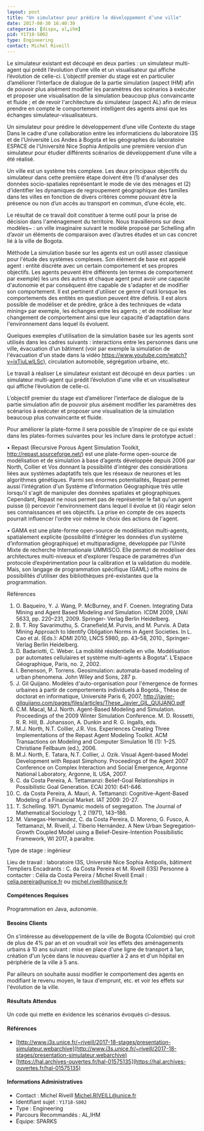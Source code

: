 ```yaml
---
layout: post
title: "Un simulateur pour prédire le développement d’une ville"
date: 2017-08-30 16:40:39
categories: [dispo, al,ihm]
pid: Y1718-S002
type: Engineering
contact: Michel Riveill
---
```

       
Le simulateur existant est découpé en deux parties : un simulateur multi-agent qui prédit l’évolution d’une ville et un visualisateur qui affiche l’évolution de celle-ci. L’objectif premier du stage est en particulier d’améliorer l’interface de dialogue de la partie simulation (aspect IHM) afin de pouvoir plus aisément modifier les paramètres des scénarios à exécuter et proposer une visualisation de la simulation beaucoup plus convaincante et fluide ; et de revoir l'architecture du simulateur (aspect AL) afin de mieux prendre en compte le comportement intelligent des agents ainsi que les échanges simulateur-visualisateurs.

Un simulateur pour prédire le développement d’une ville
Contexte du stage 
Dans le cadre d'une collaboration entre les informaticiens du laboratoire I3S et de l’Université Los Andes à Bogota et les géographes du laboratoire ESPACE de l'Université Nice Sophia Antipolis une première version d’un simulateur pour étudier différents scénarios de développement d’une ville a été réalisé.

Un ville est un système très complexe. Les deux principaux objectifs du simulateur dans cette première étape doivent être (1) d'analyser des données socio-spatiales représentant le mode de vie des ménages et (2) d'identifier les dynamiques de regroupement géographique des familles dans les villes en fonction de divers critères comme pouvant être la présence ou non d’un accès au transport en commun, d’une école, etc.

Le résultat de ce travail doit constituer à terme outil pour la prise de décision dans l'aménagement du territoire. Nous travaillerons sur deux modèles~ : un ville imaginaire suivant le modèle proposé par Schelling afin d’avoir un éléments de comparaison avec d’autres études et un cas concret lié à la ville de Bogota.

Méthode
La simulation basée sur les agents est un outil assez classique pour l'étude des systèmes complexes. Son élément de base est appelé agent : entité discrète avec un certain comportement et ses propres objectifs. Les agents peuvent être différents (en termes de comportement par exemple) les uns des autres et chaque agent peut avoir une capacité d'autonomie et par conséquent être capable de s'adapter et de modifier son comportement. Il est pertinent d'utiliser ce genre d'outil lorsque les comportements des entités en question peuvent être définis. Il est alors possible de modéliser et de prédire, grâce à des techniques de «data mining» par exemple, les échanges entre les agents ; et de modéliser leur changement de comportement ainsi que leur capacité d'adaptation dans l'environnement dans lequel ils évoluent. 

Quelques exemples d'utilisation de la simulation basée sur les agents sont utilisés dans les cadres suivants : interactions entre les personnes dans une ville, évacuation d'un bâtiment (voir par exemple la simulation de l'évacuation d'un stade dans la vidéo  https://www.youtube.com/watch?v=ixTiuLwlLSc), circulation automobile, ségrégation urbaine, etc.

Le travail à réaliser
Le simulateur existant est découpé en deux parties : un simulateur multi-agent qui prédit l’évolution d’une ville et un visualisateur qui affiche l’évolution de celle-ci.

L’objectif premier du stage est d’améliorer l’interface de dialogue de la partie simulation afin de pouvoir plus aisément modifier les paramètres des scénarios à exécuter et proposer une visualisation de la simulation beaucoup plus convaincante et fluide.

Pour améliorer la plate-forme il sera possible de s’inspirer de ce qui existe dans les plates-formes suivantes pour les inclure dans le prototype actuel :

• Repast (Recursive Porous Agent Simulation Toolkit, http://repast.sourceforge.net/) est une plate-forme open-source de modélisation et de simulation à base d’agents développée depuis 2006 par North, Collier et Vos donnant la possibilité d'intégrer des considérations liées aux systèmes adaptatifs tels que les réseaux de neurones et les algorithmes génétiques. Parmi ses énormes potentialités, Repast permet aussi l'intégration d'un Système d'Information Géographique très utile lorsqu'il s'agit de manipuler des données spatiales et géographiques. Cependant, Repast ne nous permet pas de représenter le fait qu'un agent puisse (i) percevoir l'environnement dans lequel il évolue et (ii) réagir selon ses connaissances et ses objectifs. La prise en compte de ces aspects pourrait influencer l'ordre voir même le choix des actions de l'agent. 

• GAMA est une plate-forme open-source de modélisation multi-agents, spatialement explicite (possibilité d’intégrer les données d’un système d’information géographique) et multiparadigme, développée par l’Unité Mixte de recherche Internationale UMMISCO. Elle permet de modéliser des architectures multi-niveaux et d’explorer l’espace de paramètres d’un protocole d’expérimentation pour la calibration et la validation du modèle. Mais, son langage de programmation spécifique (GAML) offre moins de possibilités d’utiliser des bibliothèques pré-existantes que la programmation. 

Références
1. O. Baqueiro, Y. J. Wang, P. McBurney, and F. Coenen. Integrating Data Mining and Agent Based Modeling and Simulation. ICDM 2009, LNAI 5633, pp. 220–231, 2009. Springer- Verlag Berlin Heidelberg.
2. B. T. Roy Savarimuthu, S. Cranefield,M. Purvis, and M. Purvis. A Data Mining Approach to Identify Obligation Norms in Agent Societies. In L. Cao et al. (Eds.): ADMI 2010, LNCS 5980, pp. 43–58, 2010., Springer-Verlag Berlin Heidelberg.
3. D. Badariotti, C. Weber. La mobilité résidentielle en ville. Modélisation par automates cellulaires et système multi-agents à Bogota”. L’Espace Géographique, Paris, no. 2, 2002.
4. I. Benenson, P. Torrens. Geosimulation: automata-based modeling of urban phenomena. John Wiley and Sons, 287 p.
5. J. Gil Quijano. Modèles d'auto-organisation pour l'émergence de formes urbaines à partir de comportements individuels à Bogotá., Thèse de doctorat en informatique, Université Paris 6, 2007, http://javier-gilquijano.com/pages/files/articles/These_Javier_GIL_QUIJANO.pdf
6. C.M. Macal, M.J. North. Agent-Based Modeling and Simulation. Proceedings of the 2009 Winter Simulation Conference. M. D. Rossetti, R. R. Hill, B. Johansson, A. Dunkin and R. G. Ingalls, eds.
7. M.J. North, N.T. Collier, J.R. Vos. Experiences Creating Three Implementations of the Repast Agent Modeling Toolkit. ACM Transactions on Modeling and Computer Simulation 16 (1): 1–25. Christiane Fellbaum (ed.), 2006.
8. M.J. North, E. Tatara, N.T. Collier, J. Ozik. Visual Agent-based Model Development with Repast Simphony. Proceedings of the Agent 2007 Conference on Complex Interaction and Social Emergence, Argonne National Laboratory, Argonne, IL USA, 2007.
9. C. da Costa Pereira, A. Tettamanzi: Belief-Goal Relationships in Possibilistic Goal Generation. ECAI 2010: 641-646.
10. C. da Costa Pereira, A. Mauri, A. Tettamanzi: Cognitive-Agent-Based Modeling of a Financial Market. IAT 2009: 20-27.
11. T. Schelling. 1971. Dynamic models of segregation. The Journal of Mathematical Sociology 1, 2 (1971), 143–186.
12. M. Vanegas-Hernandez, C. da Costa Pereira, D. Moreno, G. Fusco, A. Tettamanzi, M. Riveill, J. Tiberio Hernández. A New Urban Segregation-Growth Coupled Model using a Belief-Desire-Intention Possibilistic Framework, WI 2017, à paraître.

Type de stage : ingénieur

Lieu de travail : laboratoire I3S, Université Nice Sophia Antipolis, bâtiment Templiers
Encadrants : C. da Costa Pereira et M. Riveill (I3S)
Personne à contacter : Célia da Costa Pereira / Michel Riveill
Email : celia.pereira@unice.fr ou michel.riveill@unice.fr 

#### Compétences Requises
Programmation en Java, autonomie.



     

#### Besoins Clients
On s'intéresse au développement de la ville de Bogota (Colombie) qui croit de plus de 4% par an et on voudrait voir les effets des aménagements urbains à 10 ans suivant : mise en place d'une ligne de transport à 1an, création d'un lycée dans le nouveau quartier à 2 ans et d'un hôpital en périphérie de la ville à 5 ans.

Par ailleurs on souhaite aussi modifier le comportement des agents en modifiant le revenu moyen, le taux d'emprunt, etc. et voir les effets sur l'évolution de la ville.

#### Résultats Attendus
Un code qui mette en évidence les scénarios évoqués ci-dessus.

#### Références

  * [http://www.i3s.unice.fr/~riveill/2017-18-stages/presentation-simulateur.webarchive](http://www.i3s.unice.fr/~riveill/2017-18-stages/presentation-simulateur.webarchive)
  * [https://hal.archives-ouvertes.fr/hal-01575135](https://hal.archives-ouvertes.fr/hal-01575135)

#### Informations Administratives
  * Contact : Michel Riveill <Michel.RIVEILL@unice.fr>
  * Identifiant sujet : `Y1718-S002`
  * Type : Engineering
  * Parcours Recommandés : AL,IHM
  * Équipe: SPARKS

     
